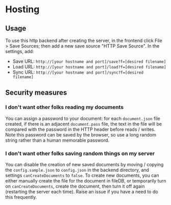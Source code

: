 # Hosting

## Usage

To use this http backend after creating the server, in the frontend click File > Save Sources; then add a new save source "HTTP Save Source". In the settings, add:

- Save URL: `http://[your hostname and port]/save?f=[desired filename]`
- Load URL: `http://[your hostname and port]/load?f=[desired filename]`
- Sync URL: `http://[your hostname and port]/sync?f=[desired filename]`

## Security measures

### I don't want other folks reading my documents

You can assign a password to your document: for each `document.json` file created, if there is an adjacent `document.pass` file, the text in the file will be compared with the password in the HTTP header before reads / writes. Note this password can be saved by the browser, so use a long random string rather than a human memorable password.

### I don't want other folks saving random things on my server

You can disable the creation of new saved documents by moving / copying the `config.sample.json` to `config.json` in the backend directory, and settings `canCreateDocuments` to `false`. To create new documents, you can either manually create the file for the document in fileDB, or temporarily turn on `canCreateDocuments`, create the document, then turn it off again (restarting the server each time). Raise an issue if you have a need to do this frequently.
